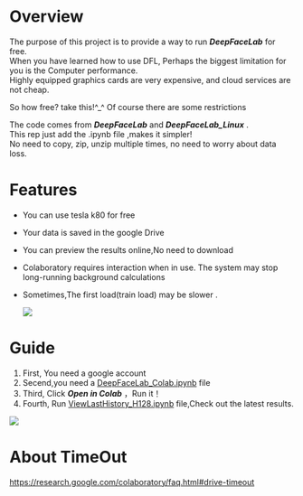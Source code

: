 # Overview
The purpose of this project is to provide a way to run ***DeepFaceLab*** for free.  
When you have learned how to use DFL, Perhaps the biggest limitation for you is the Computer performance.  
Highly equipped graphics cards are very expensive, and cloud services are not cheap.  
  
So how free? take this!^_^ Of course there are some restrictions  
  
The code comes from ***DeepFaceLab*** and ***DeepFaceLab_Linux*** .  
This rep just add the .ipynb file ,makes it simpler!  
No need to copy, zip, unzip multiple times, no need to worry about data loss. 
  
# Features
* You can use tesla k80 for free
* Your data is saved in the google Drive
* You can preview the results online,No need to download
* Colaboratory requires interaction when in use. The system may stop long-running background calculations
* Sometimes,The first load(train load) may be slower .
  
  ![](https://github.com/dream80/DeepFaceLab_Colab/blob/master/doc/history.jpg?raw=true)  

# Guide
1. First, You need a google account  
2. Secend,you need a [DeepFaceLab_Colab.ipynb](https://github.com/dream80/DeepFaceLab_Colab/blob/master/DeepFaceLab_Colab.ipynb) file  
3. Third,  Click ***Open in Colab***  ，Run it！
4. Fourth, Run [ViewLastHistory_H128.ipynb](https://github.com/dream80/DeepFaceLab_Colab/blob/master/ViewLastHistory_H128.ipynb) file,Check out the latest results.
  
  
  
![](https://github.com/dream80/DeepFaceLab_Colab/blob/master/doc/lasthistory.png?raw=true)  
  
  
  
# About TimeOut
https://research.google.com/colaboratory/faq.html#drive-timeout  
